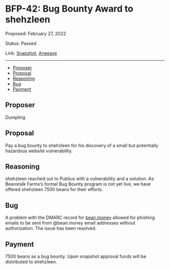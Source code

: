 # BFP-42: Bug Bounty Award to shehzleen

Proposed: February 27, 2022

Status: Passed

Link: [Snapshot](https://snapshot.org/#/beanstalkfarms.eth/proposal/0x6caa18eb2abf73e2ecd04964d0aed21aee7cf6cab658a2eb4329b7e50e56f016), [Arweave](https://arweave.net/x4mBA1Gyjg-EWMzUIW5ex-edRAfvJ1ZoXJQTZ_g5iDY)

---

- [Proposer](#proposer)
- [Proposal](#proposal)
- [Reasoning](#reasoning)
- [Bug](#bug)
- [Payment](#payment)

## Proposer

Dumpling

## Proposal

Pay a bug bounty to shehzleen for his discovery of a small but potentially hazardous website vulnerability.  

## Reasoning

shehzleen reached out to Publius with a vulnerability and a solution. As Beanstalk Farms’s formal Bug Bounty program is not yet live, we have offered shehzleen 7500 beans for their efforts. 

## Bug

A problem with the DMARC record for [bean.money](http://bean.money) allowed for phishing emails to be sent from @bean.money email addresses without authorization. The issue has been resolved.

## Payment

7500 beans as a bug bounty. Upon snapshot approval funds will be distributed to shehzleen.
